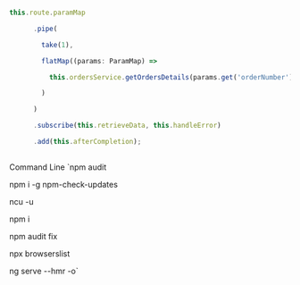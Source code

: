 ```typescript

this.route.paramMap

      .pipe(

        take(1),

        flatMap((params: ParamMap) =>

          this.ordersService.getOrdersDetails(params.get('orderNumber')!)

        )

      )

      .subscribe(this.retrieveData, this.handleError)

      .add(this.afterCompletion);
      
```

Command Line
`npm audit

npm i -g npm-check-updates

ncu -u

npm i

npm audit fix

npx browserslist

ng serve --hmr -o`